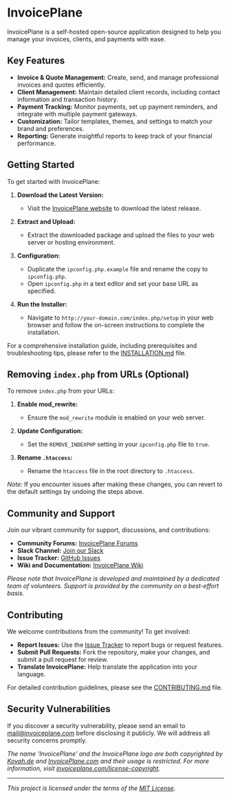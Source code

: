 # InvoicePlane

InvoicePlane is a self-hosted open-source application designed to help you manage your invoices, clients, and payments with ease.

## Key Features

- **Invoice & Quote Management:** Create, send, and manage professional invoices and quotes efficiently.
- **Client Management:** Maintain detailed client records, including contact information and transaction history.
- **Payment Tracking:** Monitor payments, set up payment reminders, and integrate with multiple payment gateways.
- **Customization:** Tailor templates, themes, and settings to match your brand and preferences.
- **Reporting:** Generate insightful reports to keep track of your financial performance.

## Getting Started

To get started with InvoicePlane:

1. **Download the Latest Version:**
   - Visit the [InvoicePlane website](https://www.invoiceplane.com/) to download the latest release.

2. **Extract and Upload:**
   - Extract the downloaded package and upload the files to your web server or hosting environment.

3. **Configuration:**
   - Duplicate the `ipconfig.php.example` file and rename the copy to `ipconfig.php`.
   - Open `ipconfig.php` in a text editor and set your base URL as specified.

4. **Run the Installer:**
   - Navigate to `http://your-domain.com/index.php/setup` in your web browser and follow the on-screen instructions to complete the installation.

For a comprehensive installation guide, including prerequisites and troubleshooting tips, please refer to the [INSTALLATION.md](INSTALLATION.md) file.

## Removing `index.php` from URLs (Optional)

To remove `index.php` from your URLs:

1. **Enable mod_rewrite:**
   - Ensure the `mod_rewrite` module is enabled on your web server.

2. **Update Configuration:**
   - Set the `REMOVE_INDEXPHP` setting in your `ipconfig.php` file to `true`.

3. **Rename `.htaccess`:**
   - Rename the `htaccess` file in the root directory to `.htaccess`.

*Note:* If you encounter issues after making these changes, you can revert to the default settings by undoing the steps above.

## Community and Support

Join our vibrant community for support, discussions, and contributions:

- **Community Forums:** [InvoicePlane Forums](https://community.invoiceplane.com/)
- **Slack Channel:** [Join our Slack](https://invoiceplane.com/slack)
- **Issue Tracker:** [GitHub Issues](https://github.com/InvoicePlane/InvoicePlane/issues)
- **Wiki and Documentation:** [InvoicePlane Wiki](https://wiki.invoiceplane.com/)

*Please note that InvoicePlane is developed and maintained by a dedicated team of volunteers. Support is provided by the community on a best-effort basis.*

## Contributing

We welcome contributions from the community! To get involved:

- **Report Issues:** Use the [Issue Tracker](https://github.com/InvoicePlane/InvoicePlane/issues) to report bugs or request features.
- **Submit Pull Requests:** Fork the repository, make your changes, and submit a pull request for review.
- **Translate InvoicePlane:** Help translate the application into your language.

For detailed contribution guidelines, please see the [CONTRIBUTING.md](CONTRIBUTING.md) file.

## Security Vulnerabilities

If you discover a security vulnerability, please send an email to [mail@invoiceplane.com](mailto:mail@invoiceplane.com) before disclosing it publicly. We will address all security concerns promptly.

*The name 'InvoicePlane' and the InvoicePlane logo are both copyrighted by [Kovah.de](https://kovah.de/) and [InvoicePlane.com](https://www.invoiceplane.com/) and their usage is restricted. For more information, visit [invoiceplane.com/license-copyright](https://www.invoiceplane.com/license-copyright).*

---

*This project is licensed under the terms of the [MIT License](LICENSE.txt).*
